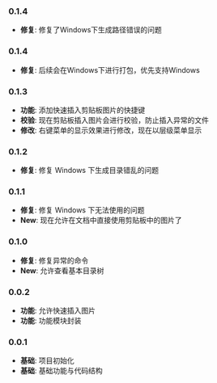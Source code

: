 ### 0.1.4

- **修复**: 修复了Windows下生成路径错误的问题

### 0.1.4

- **修复**: 后续会在Windows下进行打包，优先支持Windows

### 0.1.3

- **功能**: 添加快速插入剪贴板图片的快捷键
- **校验**: 现在剪贴板插入图片会进行校验，防止插入异常的文件
- **修改**: 右键菜单的显示效果进行修改，现在以层级菜单显示

### 0.1.2

- **修复**: 修复 Windows 下生成目录错乱的问题

### 0.1.1

- **修复**: 修复 Windows 下无法使用的问题
- **New**: 现在允许在文档中直接使用剪贴板中的图片了

### 0.1.0

- **修复**: 修复异常的命令
- **New**: 允许查看基本目录树

### 0.0.2

- **功能**: 允许快速插入图片
- **功能**: 功能模块封装

### 0.0.1

- **基础**: 项目初始化
- **基础**: 基础功能与代码结构
